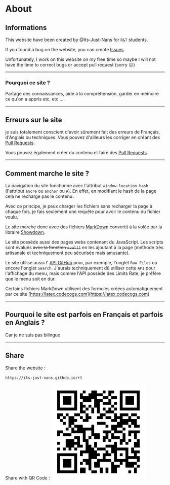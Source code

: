 <!--
Created by Its-Just-Nans - https://github.com/Its-Just-Nans
Copyright Its-Just-Nans
--->

# About

## Informations

This website have been created by @Its-Just-Nans for `R&T` students.

If you found a bug on the website, you can create [Issues](https://github.com/Its-Just-Nans/rt/issues).

Unfortunately, I work on this website on my free time so maybe I will not have the time to correct bugs or accept pull request (sorry :confused:)

---

### Pourquoi ce site ?

Partage des connaissances, aide à la compréhension, garder en mémoire ce qu'on a appris etc, etc ....

---

## Erreurs sur le site

je suis totalement conscient d'avoir sûrement fait des erreurs de Français, d'Anglais ou techniques. Vous pouvez d'ailleurs les corriger en créant des [Pull Requests](https://github.com/Its-Just-Nans/rt/pulls).

Vous pouvez également créer du contenu et faire des [Pull Requests](https://github.com/Its-Just-Nans/rt/pulls).

---

## Comment marche le site ?

La navigation du site fonctionne avec l'attribut `window.location.hash` (l'attribut `ancre` ou `anchor` ou `#`). En effet, en modifiant le hash de la page cela ne recharge pas le contenu.

Avec ce principe, je peux charger les fichiers sans recharger la page à chaque fois, je fais seulement une requête pour avoir le contenu du fichier voulu.

Le site marche donc avec des fichiers [MarkDown](https://fr.wikipedia.org/wiki/Markdown) convertit à la volée par la libraire [Showdown](https://github.com/showdownjs/showdown).

Le site possède aussi des pages webs contenant du JavaScript. Les scripts sont évalués ~~avec la fonction `eval()`~~ en les ajoutant à la page (méthode très artisanale et techniquement peu sécurisée mais amusante).

Le site utilise aussi l' [API GitHub](https://docs.github.com/en/rest) pour, par exemple, l'onglet `Raw Files` ou encore l'onglet `Search`. J'aurais techniquement dû utiliser cette `API` pour l'affichage du menu, mais comme l'API possède des Limits Rate, je préfère que le menu soit en dur.

Certains fichiers MarkDown utilisent des formules créées automatiquement par ce site [https://latex.codecogs.com](https://latex.codecogs.com)

---

## Pourquoi le site est parfois en Français et parfois en Anglais ?

Car je ne suis pas bilingue

---

## Share

Share the website :

```html
https://its-just-nans.github.io/rt
```

Share with QR Code :
![QR Code to this website](./data/qr_code.png)
